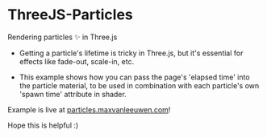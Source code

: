 # ThreeJS-Particles
Rendering particles ✨ in Three.js

- Getting a particle's lifetime is tricky in Three.js, but it's essential for effects like fade-out, scale-in, etc.

- This example shows how you can pass the page's 'elapsed time' into the particle material, to be used in combination with each particle's own 'spawn time' attribute in shader.

Example is live at [particles.maxvanleeuwen.com](https://particles.maxvanleeuwen.com)!

Hope this is helpful :)
